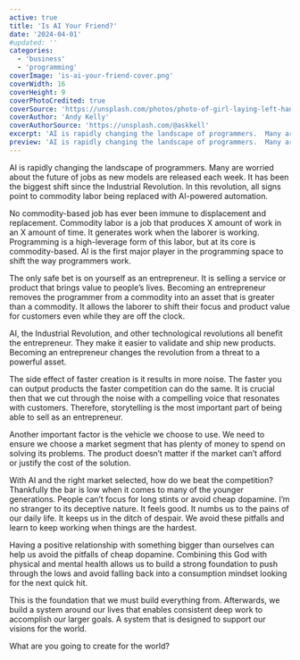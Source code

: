 ```yaml
---
active: true
title: 'Is AI Your Friend?'
date: '2024-04-01'
#updated: ''
categories:
  - 'business'
  - 'programming'
coverImage: 'is-ai-your-friend-cover.png'
coverWidth: 16
coverHeight: 9
coverPhotoCredited: true
coverSource: 'https://unsplash.com/photos/photo-of-girl-laying-left-hand-on-white-digital-robot-0E_vhMVqL9g'
coverAuthor: 'Andy Kelly'
coverAuthorSource: 'https://unsplash.com/@askkell'
excerpt: 'AI is rapidly changing the landscape of programmers.  Many are worried about the future of jobs as new models are released each week.  It has been the biggest shift since the Industrial Revolution.  In this revolution, all signs point to commodity labor being replaced with AI-powered automation.'
preview: 'AI is rapidly changing the landscape of programmers.  Many are worried about the future of jobs as new models are released each week.  It has been the biggest shift since the Industrial Revolution.  In this revolution, all signs point to commodity labor being replaced with AI-powered automation.'
---
```


AI is rapidly changing the landscape of programmers. Many are worried about the future of jobs as new models are released each week. It has been the biggest shift since the Industrial Revolution. In this revolution, all signs point to commodity labor being replaced with AI-powered automation.

No commodity-based job has ever been immune to displacement and replacement. Commodity labor is a job that produces X amount of work in an X amount of time. It generates work when the laborer is working. Programming is a high-leverage form of this labor, but at its core is commodity-based. AI is the first major player in the programming space to shift the way programmers work.

The only safe bet is on yourself as an entrepreneur. It is selling a service or product that brings value to people’s lives. Becoming an entrepreneur removes the programmer from a commodity into an asset that is greater than a commodity. It allows the laborer to shift their focus and product value for customers even while they are off the clock.

AI, the Industrial Revolution, and other technological revolutions all benefit the entrepreneur. They make it easier to validate and ship new products. Becoming an entrepreneur changes the revolution from a threat to a powerful asset.

The side effect of faster creation is it results in more noise. The faster you can output products the faster competition can do the same. It is crucial then that we cut through the noise with a compelling voice that resonates with customers. Therefore, storytelling is the most important part of being able to sell as an entrepreneur.

Another important factor is the vehicle we choose to use. We need to ensure we choose a market segment that has plenty of money to spend on solving its problems. The product doesn’t matter if the market can’t afford or justify the cost of the solution.

With AI and the right market selected, how do we beat the competition? Thankfully the bar is low when it comes to many of the younger generations. People can’t focus for long stints or avoid cheap dopamine. I’m no stranger to its deceptive nature. It feels good. It numbs us to the pains of our daily life. It keeps us in the ditch of despair. We avoid these pitfalls and learn to keep working when things are the hardest.

Having a positive relationship with something bigger than ourselves can help us avoid the pitfalls of cheap dopamine. Combining this God with physical and mental health allows us to build a strong foundation to push through the lows and avoid falling back into a consumption mindset looking for the next quick hit.

This is the foundation that we must build everything from. Afterwards, we build a system around our lives that enables consistent deep work to accomplish our larger goals. A system that is designed to support our visions for the world.

What are you going to create for the world?
